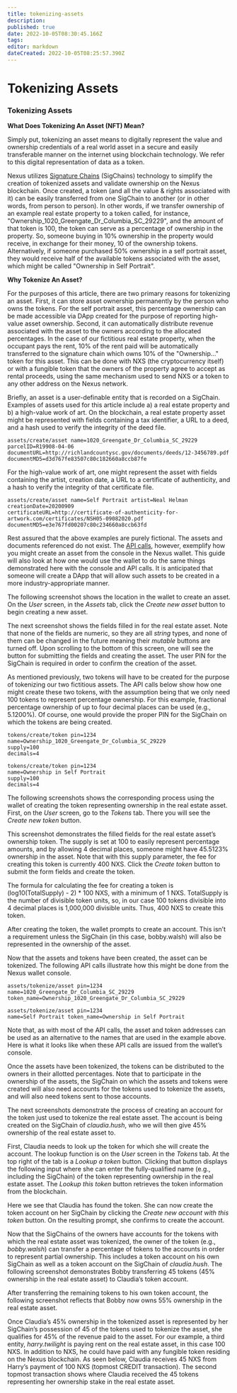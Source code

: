 ```yaml
---
title: tokenizing-assets
description: 
published: true
date: 2022-10-05T08:30:45.166Z
tags: 
editor: markdown
dateCreated: 2022-10-05T08:25:57.390Z
---
```


# Tokenizing Assets

### Tokenizing Assets

**What Does Tokenizing An Asset (NFT) Mean?**

Simply put, tokenizing an asset means to digitally represent the value and ownership credentials of a real world asset in a secure and easily transferable manner on the internet using blockchain technology. We refer to this digital representation of data as a token.

Nexus utilizes [Signature Chains](broken-reference) (SigChains) technology to simplify the creation of tokenized assets and validate ownership on the Nexus blockchain. Once created, a token (and all the value & rights associated with it) can be easily transferred from one SigChain to another (or in other words, from person to person). In other words, if we transfer ownership of an example real estate property to a token called, for instance, "Ownership\_1020\_Greengate\_Dr\_Columbia\_SC\_29229", and the amount of that token is 100, the token can serve as a percentage of ownership in the property. So, someone buying in 10% ownership in the property would receive, in exchange for their money, 10 of the ownership tokens. Alternatively, if someone purchased 50% ownership in a self portrait asset, they would receive half of the available tokens associated with the asset, which might be called "Ownership in Self Portrait".

**Why Tokenize An Asset?**

For the purposes of this article, there are two primary reasons for tokenizing an asset. First, it can store asset ownership permanently by the person who owns the tokens. For the self portrait asset, this percentage ownership can be made accessible via DApp created for the purpose of reporting high-value asset ownership. Second, it can automatically distribute revenue associated with the asset to the owners according to the allocated percentages. In the case of our fictitious real estate property, when the occupant pays the rent, 10% of the rent paid will be automatically transferred to the signature chain which owns 10% of the "Ownership..." token for this asset. This can be done with NXS (the cryptocurrency itself) or with a fungible token that the owners of the property agree to accept as rental proceeds, using the same mechanism used to send NXS or a token to any other address on the Nexus network.

Briefly, an asset is a user-definable entity that is recorded on a SigChain. Examples of assets used for this article include a) a real estate property and b) a high-value work of art. On the blockchain, a real estate property asset might be represented with fields containing a tax identifier, a URL to a deed, and a hash used to verify the integrity of the deed file.

`assets/create/asset name=1020_Greengate_Dr_Columbia_SC_29229`\
`parcelID=R19908-04-06`\
`documentURL=http://richlandcountysc.gov/documents/deeds/12-3456789.pdf`\
`documentMD5=d3d767fe83507c80c182660a8ccb87fe`

For the high-value work of art, one might represent the asset with fields containing the artist, creation date, a URL to a certificate of authenticity, and a hash to verify the integrity of that certificate file.

`assets/create/asset name=Self Portrait artist=Neal Helman`\
`creationDate=20200909`\
`certificateURL=http://certificate-of-authenticity-for-artwork.com/certificates/NSH05-09082020.pdf`\
`documentMD5=e3e767fd00207c80c234660a8ccb63fd`

Rest assured that the above examples are purely fictional. The assets and documents referenced do not exist. The [API calls](https://github.com/Nexusoft/LLL-TAO/tree/master/docs/API), however, exemplify how you might create an asset from the console in the Nexus wallet. This guide will also look at how one would use the wallet to do the same things demonstrated here with the console and API calls. It is anticipated that someone will create a DApp that will allow such assets to be created in a more industry-appropriate manner.

The following screenshot shows the location in the wallet to create an asset. On the _User_ screen, in the _Assets_ tab, click the _Create new asset_ button to begin creating a new asset.

The next screenshot shows the fields filled in for the real estate asset. Note that none of the fields are numeric, so they are all _string_ types, and none of them can be changed in the future meaning their _mutable_ buttons are turned off. Upon scrolling to the bottom of this screen, one will see the button for submitting the fields and creating the asset. The user PIN for the SigChain is required in order to confirm the creation of the asset.

As mentioned previously, two tokens will have to be created for the purpose of tokenizing our two fictitious assets. The API calls below show how one might create these two tokens, with the assumption being that we only need 100 tokens to represent percentage ownership. For this example, fractional percentage ownership of up to four decimal places can be used (e.g., 5.1200%). Of course, one would provide the proper PIN for the SigChain on which the tokens are being created.

`tokens/create/token pin=1234`\
`name=Ownership_1020_Greengate_Dr_Columbia_SC_29229`\
`supply=100`\
`decimals=4`

`tokens/create/token pin=1234`\
`name=Ownership in Self Portrait`\
`supply=100`\
`decimals=4`

The following screenshots shows the corresponding process using the wallet of creating the token representing ownership in the real estate asset. First, on the _User_ screen, go to the _Tokens_ tab. There you will see the _Create new token_ button.

This screenshot demonstrates the filled fields for the real estate asset’s ownership token. The supply is set at 100 to easily represent percentage amounts, and by allowing 4 decimal places, someone might have 45.5123% ownership in the asset. Note that with this supply parameter, the fee for creating this token is currently 400 NXS. Click the _Create token_ button to submit the form fields and create the token.

The formula for calculating the fee for creating a token is (log10(TotalSupply) - 2) \* 100 NXS, with a minimum of 1 NXS. TotalSupply is the number of divisible token units, so, in our case 100 tokens divisible into 4 decimal places is 1,000,000 divisible units. Thus, 400 NXS to create this token.

After creating the token, the wallet prompts to create an account. This isn’t a requirement unless the SigChain (in this case, bobby.walsh) will also be represented in the ownership of the asset.

Now that the assets and tokens have been created, the asset can be tokenized. The following API calls illustrate how this might be done from the Nexus wallet console.

`assets/tokenize/asset pin=1234`\
`name=1020_Greengate_Dr_Columbia_SC_29229`\
`token_name=Ownership_1020_Greengate_Dr_Columbia_SC_29229`

`assets/tokenize/asset pin=1234`\
`name=Self Portrait token_name=Ownership in Self Portrait`

Note that, as with most of the API calls, the asset and token addresses can be used as an alternative to the names that are used in the example above. Here is what it looks like when these API calls are issued from the wallet’s console.

Once the assets have been tokenized, the tokens can be distributed to the owners in their allotted percentages. Note that to participate in the ownership of the assets, the SigChain on which the assets and tokens were created will also need accounts for the tokens used to tokenize the assets, and will also need tokens sent to those accounts.

The next screenshots demonstrate the process of creating an account for the token just used to tokenize the real estate asset. The account is being created on the SigChain of _claudia.hush_, who we will then give 45% ownership of the real estate asset to.

First, Claudia needs to look up the token for which she will create the account. The lookup function is on the _User_ screen in the _Tokens_ tab. At the top right of the tab is a _Lookup a token_ button. Clicking that button displays the following input where she can enter the fully-qualified name (e.g., including the SigChain) of the token representing ownership in the real estate asset. The _Lookup this token_ button retrieves the token information from the blockchain.

Here we see that Claudia has found the token. She can now create the token account on her SigChain by clicking the _Create new account with this token_ button. On the resulting prompt, she confirms to create the account.

Now that the SigChains of the owners have accounts for the tokens with which the real estate asset was tokenized, the owner of the token (e.g., _bobby.walsh_) can transfer a percentage of tokens to the accounts in order to represent partial ownership. This includes a token account on his own SigChain as well as a token account on the SigChain of _claudia.hush_. The following screenshot demonstrates Bobby transferring 45 tokens (45% ownership in the real estate asset) to Claudia’s token account.

After transferring the remaining tokens to his own token account, the following screenshot reflects that Bobby now owns 55% ownership in the real estate asset.

Once Claudia’s 45% ownership in the tokenized asset is represented by her SigChain’s possession of 45 of the tokens used to tokenize the asset, she qualifies for 45% of the revenue paid to the asset. For our example, a third entity, _harry.twilight_ is paying rent on the real estate asset, in this case 100 NXS. In addition to NXS, he could have paid with any fungible token residing on the Nexus blockchain. As seen below, Claudia receives 45 NXS from Harry’s payment of 100 NXS (topmost CREDIT transaction). The second topmost transaction shows where Claudia received the 45 tokens representing her ownership stake in the real estate asset.
